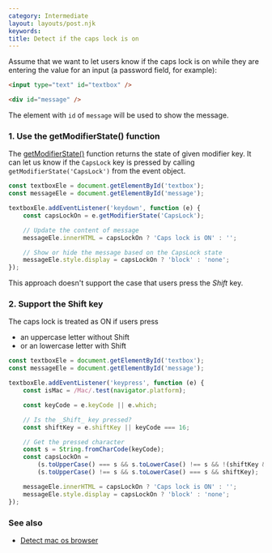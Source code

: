 ```yaml
---
category: Intermediate
layout: layouts/post.njk
keywords:
title: Detect if the caps lock is on
---
```


Assume that we want to let users know if the caps lock is on while they are entering the value for an input (a password field, for example):

```html
<input type="text" id="textbox" />

<div id="message" />
```

The element with `id` of `message` will be used to show the message.

### 1. Use the getModifierState() function

The [getModifierState()](https://developer.mozilla.org/en-US/docs/Web/API/KeyboardEvent/getModifierState) function returns the state of given modifier key.
It can let us know if the `CapsLock` key is pressed by calling `getModifierState('CapsLock')` from the event object.

```js
const textboxEle = document.getElementById('textbox');
const messageEle = document.getElementById('message');

textboxEle.addEventListener('keydown', function (e) {
    const capsLockOn = e.getModifierState('CapsLock');

    // Update the content of message
    messageEle.innerHTML = capsLockOn ? 'Caps lock is ON' : '';

    // Show or hide the message based on the CapsLock state
    messageEle.style.display = capsLockOn ? 'block' : 'none';
});
```

This approach doesn't support the case that users press the _Shift_ key.

### 2. Support the Shift key

The caps lock is treated as ON if users press

-   an uppercase letter without Shift
-   or an lowercase letter with Shift

```js
const textboxEle = document.getElementById('textbox');
const messageEle = document.getElementById('message');

textboxEle.addEventListener('keypress', function (e) {
    const isMac = /Mac/.test(navigator.platform);

    const keyCode = e.keyCode || e.which;

    // Is the _Shift_ key pressed?
    const shiftKey = e.shiftKey || keyCode === 16;

    // Get the pressed character
    const s = String.fromCharCode(keyCode);
    const capsLockOn =
        (s.toUpperCase() === s && s.toLowerCase() !== s && !(shiftKey && isMac)) ||
        (s.toUpperCase() !== s && s.toLowerCase() === s && shiftKey);

    messageEle.innerHTML = capsLockOn ? 'Caps lock is ON' : '';
    messageEle.style.display = capsLockOn ? 'block' : 'none';
});
```

### See also

-   [Detect mac os browser](/detect-mac-os-browser)
